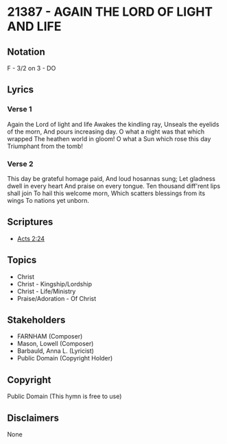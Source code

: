 # 21387 - AGAIN THE LORD OF LIGHT AND LIFE

## Notation

F - 3/2 on 3 - DO

## Lyrics

### Verse 1

Again the Lord of light and life Awakes the kindling ray, Unseals the eyelids of the morn, And pours increasing day. O what a night was that which wrapped The heathen world in gloom! O what a Sun which rose this day Triumphant from the tomb!

### Verse 2

This day be grateful homage paid, And loud hosannas sung; Let gladness dwell in every heart And praise on every tongue. Ten thousand diff'rent lips shall join To hail this welcome morn, Which scatters blessings from its wings To nations yet unborn.


## Scriptures

- [Acts 2:24](https://www.biblegateway.com/passage/?search=Acts%202%3A24)

## Topics

- Christ
- Christ - Kingship/Lordship
- Christ - Life/Ministry
- Praise/Adoration - Of Christ

## Stakeholders

- FARNHAM (Composer)
- Mason, Lowell (Composer)
- Barbauld, Anna L. (Lyricist)
- Public Domain (Copyright Holder)

## Copyright

Public Domain
(This hymn is free to use)

## Disclaimers

None

